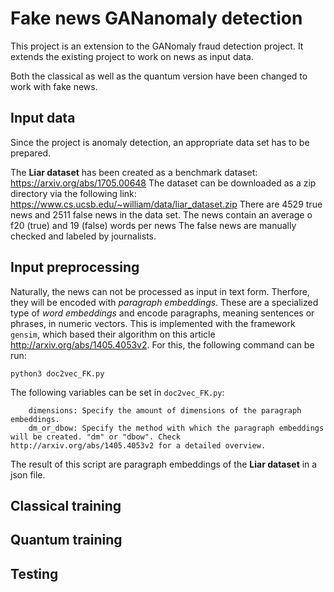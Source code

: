 
# Fake news GANanomaly detection
This project is an extension to the GANomaly fraud detection project.
It extends the existing project to work on news as input data.

Both the classical as well as the quantum version have been changed to work with fake news. 

## Input data
Since the project is anomaly detection, an appropriate data set has to be prepared.

The **Liar dataset** has been created as a benchmark dataset: https://arxiv.org/abs/1705.00648
The dataset can be downloaded as a zip directory via the following link: https://www.cs.ucsb.edu/~william/data/liar_dataset.zip
There are 4529 true news and 2511 false news in the data set. The news contain an average o f20 (true) and 19 (false) words per news
The false news are manually checked and labeled by journalists.

## Input preprocessing
Naturally, the news can not be processed as input in text form. Therfore, they will be encoded with *paragraph embeddings*.
These are a specialized type of *word embeddings* and encode paragraphs, meaning sentences or phrases, in numeric vectors.
This is implemented with the framework `gensim`, which based their algorithm on this article http://arxiv.org/abs/1405.4053v2. For this, the following command can be run:
```
python3 doc2vec_FK.py
```
The following variables can be set in `doc2vec_FK.py`:
```
    dimensions: Specify the amount of dimensions of the paragraph embeddings.
    dm_or_dbow: Specify the method with which the paragraph embeddings will be created. "dm" or "dbow". Check http://arxiv.org/abs/1405.4053v2 for a detailed overview.
```
The result of this script are paragraph embeddings of the **Liar dataset** in a json file.


## Classical training

## Quantum training

## Testing